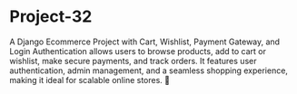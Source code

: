 # Project-32
A Django Ecommerce Project with Cart, Wishlist, Payment Gateway, and Login Authentication allows users to browse products, add to cart or wishlist, make secure payments, and track orders. It features user authentication, admin management, and a seamless shopping experience, making it ideal for scalable online stores. 🚀
